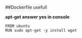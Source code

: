 ##Dockerfile usefull

**apt-get answer yes in console**
```
FROM ubuntu
RUN sudo apt-get -y install wget
```
